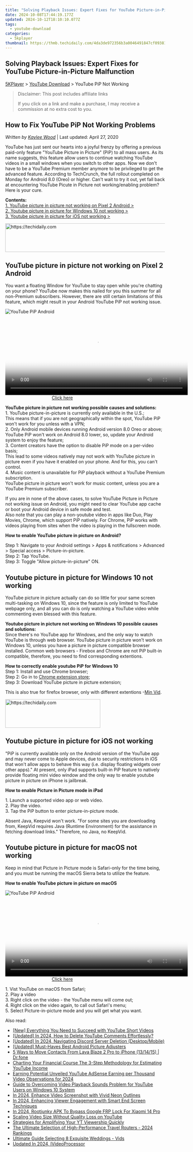 ```yaml
---
title: "Solving Playback Issues: Expert Fixes for YouTube Picture-in-Picture Malfunction"
date: 2024-10-08T17:44:19.177Z
updated: 2024-10-12T18:10:10.077Z
tags:
  - youtube-download
categories:
  - 5kplayer
thumbnail: https://thmb.techidaily.com/4da3de972356b3a0046491847cf09381445449045614c3b78e873505ea40a4e5.jpg
---
```


## Solving Playback Issues: Expert Fixes for YouTube Picture-in-Picture Malfunction

[5KPlayer](https://tools.techidaily.com/5kplayer/products/) \> [YouTube Download](https://tools.techidaily.com/5kplayer/youtube-download/) \> YouTube PiP Not Working

>  Disclaimer: This post includes affiliate links
>
>  If you click on a link and make a purchase, I may receive a commission at no extra cost to you.
>

## How to Fix YouTube PiP Not Working Problems

 _Written by [Kaylee Wood](https://www.quora.com/profile/Amanda-Hu-21)_ | Last updated: April 27, 2020 

YouTube has just sent our hearts into a joyful frenzy by offering a previous paid-only feature "YouTube Picture in Picture" (PiP) to all mass users. As its name suggests, this feature allow users to continue watching YouTube videos in a small windows when you switch to other apps. Now we don't have to be a YouTube Premium member anymore to be privileged to get the advanced feature. According to TechCrunch, the full rollout completed on Monday for Android 8.0 (Oreo) or higher. Can't wait to try it out, yet fall back at encountering YouTube Picute in Picture not working/enabling problem? Here is your cure.

**Contents:**  
[1\. YouTube picture in picture not working on Pixel 2 Android >](https://tools.techidaily.com/5kplayer/youtube-download/)  
[2\. Youtube picture in picture for Windows 10 not working >](https://tools.techidaily.com/5kplayer/youtube-download/)  
[3\. Youtube picture in picture for iOS not working >](https://tools.techidaily.com/5kplayer/youtube-download/)

<!-- affiliate ads begin -->
<a href="https://unicoeye.pxf.io/c/5597632/2134493/18498" target="_top" id="2134493">
  <img src="//a.impactradius-go.com/display-ad/18498-2134493" border="0" alt="https://techidaily.com" width="728" height="90"/>
</a>
<img height="0" width="0" src="https://unicoeye.pxf.io/i/5597632/2134493/18498" style="position:absolute;visibility:hidden;" border="0" />
<!-- affiliate ads end -->

## YouTube picture in picture not working on Pixel 2 Android

You want a floating Window for YouTube to stay open while you're chatting on your phone? YouTube now makes this nailed for you this summer for all non-Premium subscribers. However, there are still certain limitations of this feature, which might result in your Android YouTube PiP not working issue.

![YouTube PiP Android](https://www.5kplayer.com/youtube-download/img/pip-android.jpg)

<!-- affiliate ads begin -->
<span id="1983475">
					<video width="576" height="240" style="cursor:pointer"
           poster="//a.impactradius-go.com/display-clicktoplayimage/1983475.png"
           onclick="if(!this.playClicked){this.play();this.setAttribute('controls',true);this.playClicked=true;}">
	   <source src="//a.impactradius-go.com/display-ad/22993-1983475">
	   <img src="//a.impactradius-go.com/display-clicktoplayimage/1983475.png" style="border: none; height: 100%; width: 100%; object-fit: contain">
	</video>
	<div style="width:360px;text-align:center"><a href="javascript:window.open(decodeURIComponent('https%3A%2F%2Fhomestyler.sjv.io%2Fc%2F5597632%2F1983475%2F22993'), '_blank');void(0);">Click here</a></div>
</span>
<img height="0" width="0" src="https://imp.pxf.io/i/5597632/1983475/22993" style="position:absolute;visibility:hidden;" border="0" />
<!-- affiliate ads end -->

**YouTube picture in picture not working possible causes and solutions:**  
 1\. YouTube picture-in-picture is currently only available in the U.S.;   
 This means that if you are not geographically within the spot, YouTube PiP won't work for you unless with a VPN;  
 2\. Only Android mobile devices running Android version 8.0 Oreo or above;  
 YouTube PiP won't work on Android 8.0 lower, so, update your Android system to enjoy the feature;  
 3\. Content creators have the option to disable PiP mode on a per-video basis;  
 This lead to some videos natively may not work with YouTube picture in picture even if you have it enabled on your phone. And for this, you can't control.   
 4\. Music content is unavailable for PiP playback without a YouTube Premium subscription.  
 YouTube picture in picture won't work for music content, unless you are a YouTube Premium subscriber.

If you are in none of the above cases, to solve YouTube Picture in Picture not working issue on Android, you might need to clear YouTube app cache or boot your Android device in safe mode and test.  
 Also note that you can play a non-youtube video in apps like Duo, Play Movies, Chrome, which support PiP natively. For Chrome, PiP works with videos playing from sites when the video is playing in the fullscreen mode.

**How to enable YouTube picture in picture on Android?**

Step 1: Navigate to your Android settings > Apps & notifications > Advanced > Special access > Picture-in-picture.  
Step 2: Tap YouTube.  
Step 3: Toggle "Allow picture-in-picture" ON.

## Youtube picture in picture for Windows 10 not working

YouTube picture in picture actually can do so little for your same screen multi-tasking on Windows 10, since the feature is only limited to YouTube webpage only, and all you can do is only watching a YouTube video while commenting even blessed with this feature. 

**Youtube picture in picture not working on Windows 10 possible causes and solutions:**   
 Since there's no YouTube app for Windows, and the only way to watch YouTube is through web browser. YouTube picture in picture won't work on Windows 10, unless you have a picture in picture compatible browser installed. Common web browsers - Firebox and Chrome are not PiP built-in compatible, therefore, you need to find corresponding extentions.

**How to correctly enable youtube PiP for Windows 10**  
 Step 1: Install and use Chrome browser;  
 Step 2: Go in to [Chrome extension store](https://chrome.google.com/webstore/category/extensions);  
 Step 3: Download YouTube picture in picture extension;

This is also true for firefox browser, only with different extentions -[Min Vid](https://testpilot.firefox.com/experiments/min-vid/). 

<!-- affiliate ads begin -->
<a href="https://aligracehair.sjv.io/c/5597632/2080328/19272" target="_top" id="2080328">
  <img src="//a.impactradius-go.com/display-ad/19272-2080328" border="0" alt="https://techidaily.com" width="300" height="90"/>
</a>
<img height="0" width="0" src="https://aligracehair.sjv.io/i/5597632/2080328/19272" style="position:absolute;visibility:hidden;" border="0" />
<!-- affiliate ads end -->

## Youtube picture in picture for iOS not working

"PiP is currently available only on the Android version of the YouTube app and may never come to Apple devices, due to security restrictions in iOS that won't allow apps to behave this way (i.e. display floating widgets over other apps)." At present, only iPad supports built-in PiP feature to natively provide floating mini video window and the only way to enable youtube picture in picture on iPhone is jailbreak. 

**How to enable Picture in Picture mode in iPad**

1\. Launch a supported video app or web video.  
2\. Play the video.  
3\. Tap the PiP button to enter picture-in-picture mode.

Absent Java, Keepvid won't work. "For some sites you are downloading from, KeepVid requires Java (Runtime Environment) for the assistance in fetching download links." Therefore, no Java, no KeepVid. 

## Youtube picture in picture for macOS not working

Keep in mind that Picture in Picture mode is Safari-only for the time being, and you must be running the macOS Sierra beta to utilize the feature. 

**How to enable YouTube picture in picture on macOS**

![YouTube PiP Android](https://www.5kplayer.com/youtube-download/img/pip-macos.jpg)

<!-- affiliate ads begin -->
<span id="1982596">
					<video width="576" height="240" style="cursor:pointer"
           poster="//a.impactradius-go.com/display-clicktoplayimage/1982596.png"
           onclick="if(!this.playClicked){this.play();this.setAttribute('controls',true);this.playClicked=true;}">
	   <source src="//a.impactradius-go.com/display-ad/22993-1982596">
	   <img src="//a.impactradius-go.com/display-clicktoplayimage/1982596.png" style="border: none; height: 100%; width: 100%; object-fit: contain">
	</video>
	<div style="width:360px;text-align:center"><a href="javascript:window.open(decodeURIComponent('https%3A%2F%2Fhomestyler.sjv.io%2Fc%2F5597632%2F1982596%2F22993'), '_blank');void(0);">Click here</a></div>
</span>
<img height="0" width="0" src="https://imp.pxf.io/i/5597632/1982596/22993" style="position:absolute;visibility:hidden;" border="0" />
<!-- affiliate ads end -->

1\. Vist YouTube on macOS from Safari;  
2\. Play a video   
3\. Right click on the video - the YouTube menu will come out;  
4\. Right click on the video again, to call out Safari's menu;  
5\. Select Picture-in-picture mode and you will get what you want.

<ins class="adsbygoogle"
     style="display:block"
     data-ad-format="autorelaxed"
     data-ad-client="ca-pub-7571918770474297"
     data-ad-slot="1223367746"></ins>

<ins class="adsbygoogle"
     style="display:block"
     data-ad-client="ca-pub-7571918770474297"
     data-ad-slot="8358498916"
     data-ad-format="auto"
     data-full-width-responsive="true"></ins>

<span class="atpl-alsoreadstyle">Also read:</span>
<div><ul>
<li><a href="https://youtube-video-recordings.techidaily.com/new-everything-you-need-to-succeed-with-youtube-short-videos/"><u>[New] Everything You Need to Succeed with YouTube Short Videos</u></a></li>
<li><a href="https://youtube-lab.techidaily.com/ed-in-2024-how-to-delete-youtube-comments-effortlessly/"><u>[Updated] In 2024, How to Delete YouTube Comments Effortlessly?</u></a></li>
<li><a href="https://discord-videos.techidaily.com/updated-in-2024-navigating-discord-server-deletion-desktopmobile/"><u>[Updated] In 2024, Navigating Discord Server Deletion (Desktop/Mobile)</u></a></li>
<li><a href="https://extra-approaches.techidaily.com/updated-must-haves-best-android-picture-adjusters/"><u>[Updated] Must-Haves Best Android Picture Adjusters</u></a></li>
<li><a href="https://blog-min.techidaily.com/5-ways-to-move-contacts-from-lava-blaze-2-pro-to-iphone-131415-drfone-by-drfone-transfer-from-android-transfer-from-android/"><u>5 Ways to Move Contacts From Lava Blaze 2 Pro to iPhone (13/14/15) | Dr.fone</u></a></li>
<li><a href="https://youtube-video-recordings.techidaily.com/charting-your-financial-course-the-3-step-methodology-for-estimating-youtube-income/"><u>Charting Your Financial Course The 3-Step Methodology for Estimating YouTube Income</u></a></li>
<li><a href="https://youtube-video-recordings.techidaily.com/earning-potential-unveiled-youtube-adsense-earning-per-thousand-video-observations-for-2024/"><u>Earning Potential Unveiled YouTube AdSense Earning per Thousand Video Observations for 2024</u></a></li>
<li><a href="https://common-error.techidaily.com/guide-to-overcoming-video-playback-sounds-problem-for-youtube-users-on-windows-10-system/"><u>Guide to Overcoming Video Playback Sounds Problem for YouTube Users on Windows 10 System</u></a></li>
<li><a href="https://youtube-video-recordings.techidaily.com/in-2024-enhance-video-screenshot-with-vivid-neon-outlines/"><u>In 2024, Enhance Video Screenshot with Vivid Neon Outlines</u></a></li>
<li><a href="https://youtube-video-recordings.techidaily.com/in-2024-enhancing-viewer-engagement-with-smart-end-screen-techniques/"><u>In 2024, Enhancing Viewer Engagement with Smart End Screen Techniques</u></a></li>
<li><a href="https://unlock-android.techidaily.com/in-2024-rootjunky-apk-to-bypass-google-frp-lock-for-xiaomi-14-pro-by-drfone-android/"><u>In 2024, Rootjunky APK To Bypass Google FRP Lock For Xiaomi 14 Pro</u></a></li>
<li><a href="https://extra-hints.techidaily.com/scaling-video-size-without-quality-loss-on-youtube/"><u>Scaling Video Size Without Quality Loss on YouTube</u></a></li>
<li><a href="https://youtube-video-recordings.techidaily.com/strategies-for-amplifying-your-yt-viewership-quickly/"><u>Strategies for Amplifying Your YT Viewership Quickly</u></a></li>
<li><a href="https://buynow-info.techidaily.com/the-ultimate-selection-of-high-performance-travel-routers-2024-rankings/"><u>The Ultimate Selection of High-Performance Travel Routers - 2024 Rankings</u></a></li>
<li><a href="https://youtube-video-recordings.techidaily.com/ultimate-guide-selecting-8-exquisite-weddings-vids/"><u>Ultimate Guide Selecting 8 Exquisite Weddings - Vids</u></a></li>
<li><a href="https://ai-video-tools.techidaily.com/updated-in-2024-ivideoprocessor/"><u>Updated In 2024, IVideoProcessor</u></a></li>
</ul></div>

